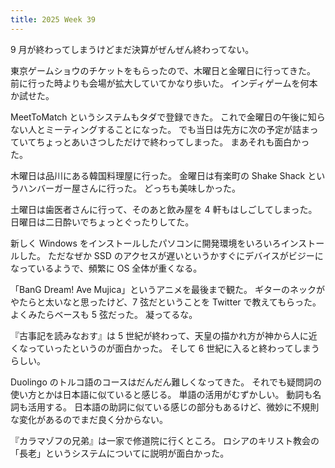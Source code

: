 ```yaml
---
title: 2025 Week 39
---
```


9 月が終わってしまうけどまだ決算がぜんぜん終わってない。

東京ゲームショウのチケットをもらったので、木曜日と金曜日に行ってきた。
前に行った時よりも会場が拡大していてかなり歩いた。
インディゲームを何本か試せた。

MeetToMatch というシステムもタダで登録できた。
これで金曜日の午後に知らない人とミーティングすることになった。
でも当日は先方に次の予定が詰まっていてちょっとあいさつしただけで終わってしまった。
まあそれも面白かった。

木曜日は品川にある韓国料理屋に行った。
金曜日は有楽町の Shake Shack というハンバーガー屋さんに行った。
どっちも美味しかった。

土曜日は歯医者さんに行って、そのあと飲み屋を 4 軒もはしごしてしまった。
日曜日は二日酔いでちょっとぐったりしてた。

新しく Windows をインストールしたパソコンに開発環境をいろいろインストールした。
ただなぜか SSD のアクセスが遅いというかすぐにデバイスがビジーになっているようで、頻繁に OS 全体が重くなる。

「BanG Dream! Ave Mujica」というアニメを最後まで観た。
ギターのネックがやたらと太いなと思ったけど、7 弦だということを Twitter で教えてもらった。
よくみたらベースも 5 弦だった。
凝ってるな。

『古事記を読みなおす』は 5 世紀が終わって、天皇の描かれ方が神から人に近くなっていったというのが面白かった。
そして 6 世紀に入ると終わってしまうらしい。

Duolingo のトルコ語のコースはだんだん難しくなってきた。
それでも疑問詞の使い方とかは日本語に似ていると感じる。
単語の活用がむずかしい。
動詞も名詞も活用する。
日本語の助詞に似ている感じの部分もあるけど、微妙に不規則な変化があるのでまだ良く分からない。

『カラマゾフの兄弟』は一家で修道院に行くところ。
ロシアのキリスト教会の「長老」というシステムについてに説明が面白かった。
